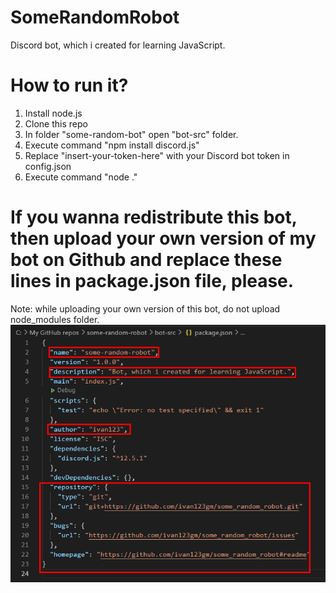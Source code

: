 # SomeRandomRobot
Discord bot, which i created for learning JavaScript.

# How to run it?
1. Install node.js
2. Clone this repo
3. In folder "some-random-bot" open "bot-src" folder.
4. Execute command "npm install discord.js"
5. Replace "insert-your-token-here" with your Discord bot token in config.json
6. Execute command "node ."

# If you wanna redistribute this bot, then upload your own version of my bot on Github and replace these lines in package.json file, please.
Note: while uploading your own version of this bot, do not upload node_modules folder.
![replace lines, which i highlighted in red.](/images/img1.png)
